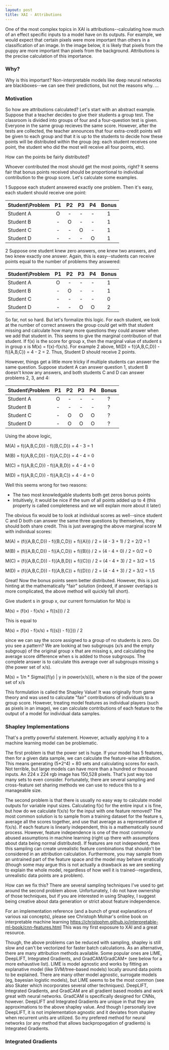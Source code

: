 ```yaml
---
layout: post
title: XAI - Attributions
---
```


One of the most complex topics in XAI is attributions--calculating how much of an effect specific inputs to a model have on its outputs. For example, we would expect that certain pixels were more important than others in a classification of an image. In the image below, it is likely that pixels from the puppy are more important than pixels from the background. Attributions is the precise calculation of this importance. 

### Why?
Why is this important? Non-interpretable models like deep neural networks are blackboxes--we can see their predictions, but not the reasons why. ...

### Motivation

So how are attributions calculated? Let's start with an abstract example. Suppose that a teacher decides to give their students a group test. The classroom is divided into groups of four and a four-question test is given. Everyone in the same group recieves the same score. However, after the tests are collected, the teacher announces that four extra-credit points will be given to each group and that it is up to the students to decide how these points will be distributed within the group (eg: each student receives one point, the student who did the most will receive all four points, etc).

How can the points be fairly distributed?

Whoever contributed the most should get the most points, right? It seems fair that bonus points received should be proportional to individual contribution to the group score. Let's calculate some examples.

1 Suppose each student answered exactly one problem. Then it's easy, each student should receive one point:

| Student\Problem | P1 | P2 | P3 | P4 | Bonus |
|:-------|:---------:|:-------:|:-------:|:-------:|:----------:|
| Student A | O | - | - | - | 1 |
| Student B | - | O | - | - | 1 |
| Student C | - | - | O | - | 1 |
| Student D | - | - | - | O | 1 |


2 Suppose one student knew zero answers, one knew two answers, and two knew exactly one answer. Again, this is easy--students can receive points equal to the number of problems they answered:

| Student\Problem | P1 | P2 | P3 | P4 | Bonus |
|:-------|:---------:|:-------:|:-------:|:-------:|:----------:|
| Student A | O | - | - | - | 1 |
| Student B | - | O | - | - | 1 |
| Student C | - | - | - | - | 0 |
| Student D | - | - | O | O | 2 |

So far, not so hard. But let's formalize this logic. For each student, we look at the number of correct answers the group could get with that student missing and calculate how many more questions they could answer when we add that student in. This seems to give the marginal contribution of that student. If f(x) is the score for group x, then the marginal value of student s in group x is M(x) = f(x)-f(x/s). For example 2 above, M(D) = f({A,B,C,D}) - f({A,B,C}) = 4 - 2 = 2. Thus, Student D should receive 2 points.

However, things get a little more tricky if multiple students can answer the same question. Suppose student A can answer question 1, student B doesn't know any answers, and both students C and D can answer problems 2, 3, and 4:

| Student\Problem | P1 | P2 | P3 | P4 | Bonus |
|:-------|:---------:|:-------:|:-------:|:-------:|:----------:|
| Student A | O | - | - | - | ? |
| Student B | - | - | - | - | ? |
| Student C | - | O | O | O | ? |
| Student D | - | O | O | O | ? |

Using the above logic, 

M(A) = f({A,B,C,D}) - f({B,C,D}) = 4 - 3 = 1

M(B) = f({A,B,C,D}) - f({A,C,D}) = 4 - 4 = 0

M(C) = f({A,B,C,D}) - f({A,B,D}) = 4 - 4 = 0

M(D) = f({A,B,C,D}) - f({A,B,C}) = 4 - 4 = 0

Well this seems wrong for two reasons:
* The two most knowledgable students both get zeros bonus points
* Intuitively, it would be nice if the sum of all points added up to 4 (this property is called completeness and we will explain more about it later)

The obvious fix would be to look at individual scores as well--since student C and D both can answer the same three questions by themselves, they should both share credit. This is just averaging the above marginal score M with individual scores:

M(A) = (f({A,B,C,D}) - f({B,C,D}) + f({A})) / 2 = (4 - 3 + 1) / 2 = 2/2 = 1

M(B) = (f({A,B,C,D}) - f({A,C,D}) + f({B})) / 2 = (4 - 4 + 0) / 2 = 0/2 = 0

M(C) = (f({A,B,C,D}) - f({A,B,D}) + f({C})) / 2 = (4 - 4 + 3) / 2 = 3/2 = 1.5

M(D) = (f({A,B,C,D}) - f({A,B,C}) + f({D})) / 2 = (4 - 4 + 3) / 2 = 3/2 = 1.5

Great! Now the bonus points seem better distributed. However, this is just hinting at the mathematically "fair" solution (indeed, if answer overlaps is more complicated, the above method will quickly fall short).

Give student s in group x, our current formulation for M(s) is

M(s) = (f(x) - f(x/s) + f({s})) / 2

This is equal to 

M(s) = (f(x) - f(x/s) + f({s}) - f({})) / 2

since we can say the score assigned to a group of no students is zero. Do you see a pattern? We are looking at two subgroups (x/s and the empty subgroup) of the original group x that are missing s, and calculating the average score difference when s is added to those subgroups. The complete answer is to calculate this average over all subgroups missing s (the power set of x/s).

M(s) = 1/n * Sigma({f(y) | y in power(x/s)}), where n is the size of the power set of x/s

This formulation is called the Shapley Value! It was originally from game theory and was used to calculate "fair" contributions of individuals to a group score. However, treating model features as individual players (such as pixels in an image), we can calculate contributions of each feature to the output of a model for individual data samples. 

### Shapley Implementations

That's a pretty powerful statement. However, actually applying it to a machine learning model can be problematic. 

The first problem is that the power set is huge. If your model has 5 features, then for a given data sample, we can calculate the feature-wise attribution. This means generating (5*2^4) = 80 sets and calculating scores for each. Not terrible, but large models can have more than a hundred or thousand inputs. An 224 x 224 rgb image has 150,528 pixels. That's just way too many sets to even consider. Fortunately, there are several sampling and cross-feature set sharing methods we can use to reduce this to a manageable size.

The second problem is that there is usually no easy way to calculate model outputs for variable input sizes. Calculating f(x) for the entire input x is fine, but how do we calculate f(x/s) for the input with one feature removed? The most common solution is to sample from a training dataset for the feature s, average all the scores together, and use that average as a representative of f(x/s). If each feature is linearly independent, this is a mathematically sound process. However, feature independence is one of the most commonly abused assumptions in machine learning (right up there with assumptions about data being normal distributed). If features are not independent, then this sampling can create unrealistic feature combinations that shouldn't be considered in an attribution calculation. Furthermore, you may sample from an untrained part of the feature space and the model may behave erratically (though some may argue this is not actually a drawback as we are seeking to explain the whole model, regardless of how well it is trained--regardless, unrealistic data points are a problem). 

How can we fix this? There are several sampling techniques I've used to get around the second problem above. Unfortunately, I do not have ownership of those techniques, but if you are interested in using Shapley, I suggest being creative about data generation or strict about feature independence.

For an implementation reference (and a bunch of great explanations of various xai concepts), please see Christoph Molnar's online book on interpretable machine learning https://christophm.github.io/interpretable-ml-book/cnn-features.html  This was my first exposure to XAI and a great resource.

Though, the above problems can be reduced with sampling, shapley is still slow and can't be vectorized for faster batch calculations. As an alternative, there are many attribution methods available. Some popular ones are LIME, DeepLIFT, Integrated Gradients, and GradCAM/GradCAM+ (see below for a more exhaustive list). LIME is model agnostic and works by fitting an explanative model (like SVM/tree-based models) locally around data points to be explained. There are many other model agnostic, surrogate models (eg, bayesian logistic models), but LIME seems to be the most common (see also Skater which incorporates several other techniques). DeepLIFT, Integrated Gradients, and GradCAM are all gradient based models and work great with neural networks. GradCAM is specifically designed for CNNs, however. DeepLIFT and Integrated Gradients are unique in that they are approximations to the above shapley value. And though I personally love DeepLIFT, it is not implementation agnostic and it deviates from shapley when recurrent units are utilized. So my prefered method for neural networks (or any method that allows backpropogation of gradients) is Integrated Gradients.

### Integrated Gradients


